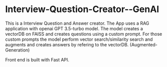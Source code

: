 # Interview-Question-Creator--GenAI

This is a Interview Question and Answer creator.
The App uses a RAG application with openai GPT 3.5-turbo model.
The model creates a vectorDB on FAISS and creates questions using a custom prompt.
For those custom prompts the model perform vector search/similarity search and augments and creates answers
by refering to the vectorDB.  (Augmented-Generation)

Front end is built with Fast API.

